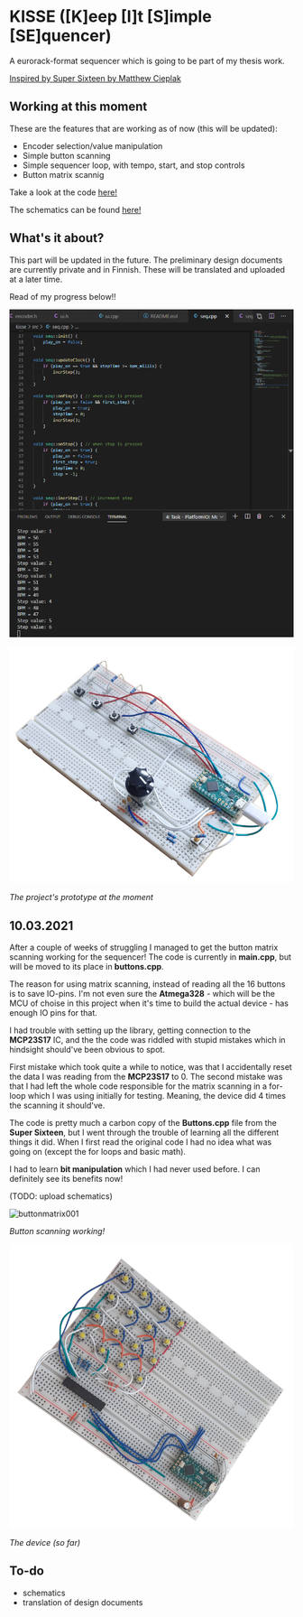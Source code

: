 # KISSE ([K]eep [I]t [S]imple [SE]quencer)

A eurorack-format sequencer which is going to be part of my thesis work.

[Inspired by Super Sixteen by Matthew Cieplak](https://github.com/matthewcieplak/super-sixteen)

## Working at this moment

These are the features that are working as of now (this will be updated):

  * Encoder selection/value manipulation
  * Simple button scanning
  * Simple sequencer loop, with tempo, start, and stop controls
  * Button matrix scannig

Take a look at the code [here!](./src/)

The schematics can be found [here!](./schematics/)

## What's it about?

This part will be updated in the future. The preliminary design documents are currently private and in Finnish. These will be translated and uploaded at a later time.

Read of my progress below!!

![overview001](./imgs/overview002.png)

![proto001.png](./imgs/proto001.jpg)

_The project's prototype at the moment_

## 10.03.2021

After a couple of weeks of struggling I managed to get the button matrix scanning working for the sequencer! The code is currently in **main.cpp**, but will be moved to its place in **buttons.cpp**.

The reason for using matrix scanning, instead of reading all the 16 buttons is to save IO-pins. I'm not even sure the **Atmega328** - which will be the MCU of choise in this project when it's time to build the actual device - has enough IO pins for that.

I had trouble with setting up the library, getting connection to the **MCP23S17** IC, and the the code was riddled with stupid mistakes which in hindsight should've been obvious to spot.

First mistake which took quite a while to notice, was that I accidentally reset the data I was reading from the **MCP23S17** to 0. The second mistake was that I had left the whole code responsible for the matrix scanning in a for-loop which I was using initially for testing. Meaning, the device did 4 times the scanning it should've.

The code is pretty much a carbon copy of the **Buttons.cpp** file from the **Super Sixteen**, but I went through the trouble of learning all the different things it did. When I first read the original code I had no idea what was going on (except the for loops and basic math).

I had to learn **bit manipulation** which I had never used before. I can definitely see its benefits now!

(TODO: upload schematics)

![buttonmatrix001](./imgs/buttonmatrix001.gif)

_Button scanning working!_

![buttonmatrix002](./imgs/buttonmatrix002.jpg)

_The device (so far)_

## To-do

  * schematics
  * translation of design documents
